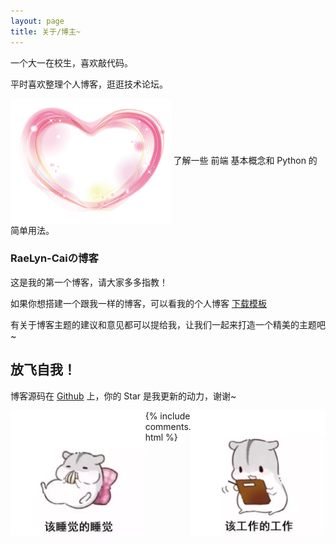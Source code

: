 ```yaml
---
layout: page
title: 关于/博主~
---
```



一个大一在校生，喜欢敲代码。
<p>
平时喜欢整理个人博客，逛逛技术论坛。
<p><img src="/images/we3.jpg" winth="200" height="200" align="center"/> 
了解一些 前端 基本概念和 Python 的简单用法。

<p>

<h3 class="color:red"> RaeLyn-Caiの博客 </h3>  

<p>

这是我的第一个博客，请大家多多指教！

<p>

如果你想搭建一个跟我一样的博客，可以看我的个人博客 
<a href="http://RaeLyn-Cai.github.io">下载模板</a>


<p>

有关于博客主题的建议和意见都可以提给我，让我们一起来打造一个精美的主题吧~ <h2>放飞自我！</h2>

<p> 

博客源码在 <a target="_blank" href='https://github.com/leopardpan/leopardpan.github.io/'>Github</a> 上，你的 Star 是我更新的动力，谢谢~

<p> 
<img src="/images/we1.png" winth="200" height="200" align="left"/>
<img src="/images/we.png" winth="200" height="200" align="right"/>
<p> 

<p> 


{% include comments.html %}

